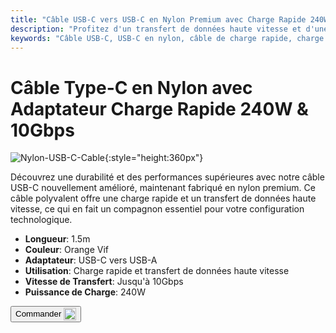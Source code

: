 ```yaml
---
title: "Câble USB-C vers USB-C en Nylon Premium avec Charge Rapide 240W"
description: "Profitez d'un transfert de données haute vitesse et d'une charge rapide avec notre câble USB-C vers USB-C en nylon premium, conçu pour la durabilité et la performance."
keywords: "Câble USB-C, USB-C en nylon, câble de charge rapide, charge 240W, transfert de données haute vitesse"
---
```


# Câble Type-C en Nylon avec Adaptateur Charge Rapide 240W & 10Gbps

![Nylon-USB-C-Cable](https://assets.openterface.com/images/product/part/nylon-usb-c-cable.jpg){:style="height:360px"}

Découvrez une durabilité et des performances supérieures avec notre câble USB-C nouvellement amélioré, maintenant fabriqué en nylon premium. Ce câble polyvalent offre une charge rapide et un transfert de données haute vitesse, ce qui en fait un compagnon essentiel pour votre configuration technologique.

- **Longueur**: 1.5m
- **Couleur**: Orange Vif
- **Adaptateur**: USB-C vers USB-A
- **Utilisation**: Charge rapide et transfert de données haute vitesse
- **Vitesse de Transfert**: Jusqu'à 10Gbps
- **Puissance de Charge**: 240W

<button class="md-button" onclick="window.location.href='https://shop.techxartisan.com/products/upgraded-nylon-usb-c-cable-240w-fast-charging-10gbps-data-transfer-1-5m-with-usb-a-adapter-eye-catching-orange'"> Commander <img src="/images/trademark/txa.svg" alt="TxA Shop" style="vertical-align: middle; height: 20px;"></button>
